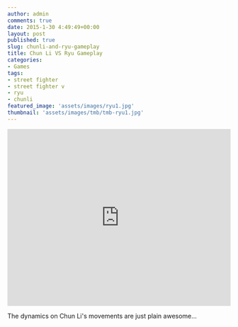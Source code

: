 ```yaml
---
author: admin
comments: true
date: 2015-1-30 4:49:49+00:00
layout: post
published: true
slug: chunli-and-ryu-gameplay
title: Chun Li VS Ryu Gameplay
categories:
- Games
tags:
- street fighter
- street fighter v
- ryu
- chunli
featured_image: 'assets/images/ryu1.jpg'
thumbnail: 'assets/images/tmb/tmb-ryu1.jpg'
---
```


<iframe width="100%" height="400" src="https://www.youtube.com/embed/QMx2l8EtvdI" frameborder="0" allowfullscreen></iframe>

The dynamics on Chun Li's movements are just plain awesome...